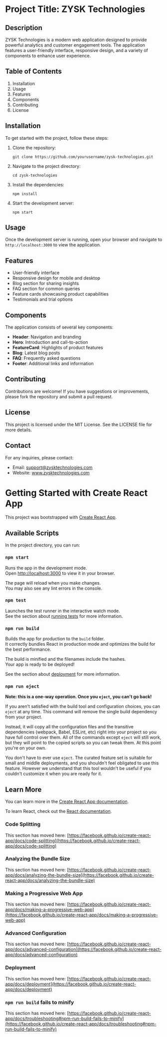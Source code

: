 # Project Title: ZYSK Technologies

## Description

ZYSK Technologies is a modern web application designed to provide powerful analytics and customer engagement tools. The application features a user-friendly interface, responsive design, and a variety of components to enhance user experience.

## Table of Contents

1. Installation
2. Usage
3. Features
4. Components
5. Contributing
6. License

## Installation

To get started with the project, follow these steps:

1. Clone the repository:

   ```
   git clone https://github.com/yourusername/zysk-technologies.git
   ```

2. Navigate to the project directory:

   ```
   cd zysk-technologies
   ```

3. Install the dependencies:

   ```
   npm install
   ```

4. Start the development server:
   ```
   npm start
   ```

## Usage

Once the development server is running, open your browser and navigate to `http://localhost:3000` to view the application.

## Features

- User-friendly interface
- Responsive design for mobile and desktop
- Blog section for sharing insights
- FAQ section for common queries
- Feature cards showcasing product capabilities
- Testimonials and trial options

## Components

The application consists of several key components:

- **Header**: Navigation and branding
- **Hero**: Introduction and call-to-action
- **FeatureCard**: Highlights of product features
- **Blog**: Latest blog posts
- **FAQ**: Frequently asked questions
- **Footer**: Additional links and information

## Contributing

Contributions are welcome! If you have suggestions or improvements, please fork the repository and submit a pull request.

## License

This project is licensed under the MIT License. See the LICENSE file for more details.

## Contact

For any inquiries, please contact:

- Email: support@zysktechnologies.com
- Website: www.zysktechnologies.com

# Getting Started with Create React App

This project was bootstrapped with [Create React App](https://github.com/facebook/create-react-app).

## Available Scripts

In the project directory, you can run:

### `npm start`

Runs the app in the development mode.\
Open [http://localhost:3000](http://localhost:3000) to view it in your browser.

The page will reload when you make changes.\
You may also see any lint errors in the console.

### `npm test`

Launches the test runner in the interactive watch mode.\
See the section about [running tests](https://facebook.github.io/create-react-app/docs/running-tests) for more information.

### `npm run build`

Builds the app for production to the `build` folder.\
It correctly bundles React in production mode and optimizes the build for the best performance.

The build is minified and the filenames include the hashes.\
Your app is ready to be deployed!

See the section about [deployment](https://facebook.github.io/create-react-app/docs/deployment) for more information.

### `npm run eject`

**Note: this is a one-way operation. Once you `eject`, you can't go back!**

If you aren't satisfied with the build tool and configuration choices, you can `eject` at any time. This command will remove the single build dependency from your project.

Instead, it will copy all the configuration files and the transitive dependencies (webpack, Babel, ESLint, etc) right into your project so you have full control over them. All of the commands except `eject` will still work, but they will point to the copied scripts so you can tweak them. At this point you're on your own.

You don't have to ever use `eject`. The curated feature set is suitable for small and middle deployments, and you shouldn't feel obligated to use this feature. However we understand that this tool wouldn't be useful if you couldn't customize it when you are ready for it.

## Learn More

You can learn more in the [Create React App documentation](https://facebook.github.io/create-react-app/docs/getting-started).

To learn React, check out the [React documentation](https://reactjs.org/).

### Code Splitting

This section has moved here: [https://facebook.github.io/create-react-app/docs/code-splitting](https://facebook.github.io/create-react-app/docs/code-splitting)

### Analyzing the Bundle Size

This section has moved here: [https://facebook.github.io/create-react-app/docs/analyzing-the-bundle-size](https://facebook.github.io/create-react-app/docs/analyzing-the-bundle-size)

### Making a Progressive Web App

This section has moved here: [https://facebook.github.io/create-react-app/docs/making-a-progressive-web-app](https://facebook.github.io/create-react-app/docs/making-a-progressive-web-app)

### Advanced Configuration

This section has moved here: [https://facebook.github.io/create-react-app/docs/advanced-configuration](https://facebook.github.io/create-react-app/docs/advanced-configuration)

### Deployment

This section has moved here: [https://facebook.github.io/create-react-app/docs/deployment](https://facebook.github.io/create-react-app/docs/deployment)

### `npm run build` fails to minify

This section has moved here: [https://facebook.github.io/create-react-app/docs/troubleshooting#npm-run-build-fails-to-minify](https://facebook.github.io/create-react-app/docs/troubleshooting#npm-run-build-fails-to-minify)
